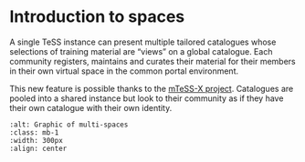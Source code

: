 # Introduction to spaces

A single TeSS instance can present multiple tailored catalogues whose selections of training material are “views” on a global catalogue. 
Each community registers, maintains and curates their material for their members in their own virtual space in the common portal environment.

This new feature is possible thanks to the [mTeSS-X project](../overview/mtess-x). Catalogues are pooled into a shared instance but look to their community as if they have their own catalogue with their own identity.

```{image} ../images/spaces/graphic-multi-space.svg
:alt: Graphic of multi-spaces
:class: mb-1
:width: 300px
:align: center
```
